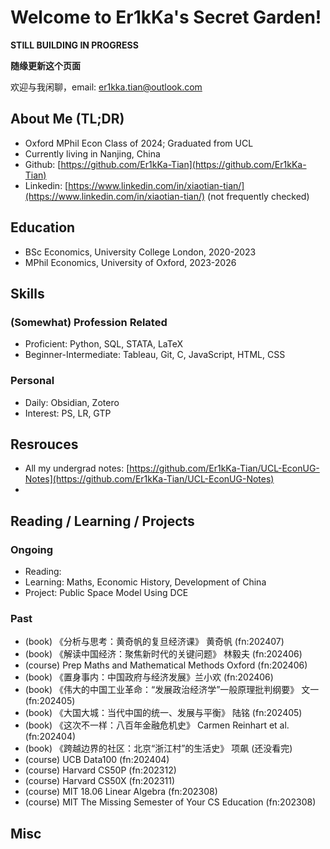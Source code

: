 # Welcome to Er1kKa's Secret Garden!

**STILL BUILDING IN PROGRESS**

**随缘更新这个页面**

欢迎与我闲聊，email: er1kka.tian@outlook.com

## About Me (TL;DR)

- Oxford MPhil Econ Class of 2024; Graduated from UCL
- Currently living in Nanjing, China
- Github: [https://github.com/Er1kKa-Tian](https://github.com/Er1kKa-Tian)
- Linkedin: [https://www.linkedin.com/in/xiaotian-tian/](https://www.linkedin.com/in/xiaotian-tian/) (not frequently checked)

## Education

- BSc Economics, University College London, 2020-2023
- MPhil Economics, University of Oxford, 2023-2026


## Skills

### (Somewhat) Profession Related

- Proficient: Python, SQL, STATA, LaTeX
- Beginner-Intermediate: Tableau, Git, C, JavaScript, HTML, CSS

### Personal

- Daily: Obsidian, Zotero
- Interest: PS, LR, GTP


## Resrouces

- All my undergrad notes: [https://github.com/Er1kKa-Tian/UCL-EconUG-Notes](https://github.com/Er1kKa-Tian/UCL-EconUG-Notes)
- 

## Reading / Learning / Projects

### Ongoing

- Reading: 
- Learning: Maths, Economic History, Development of China
- Project: Public Space Model Using DCE


### Past

- (book) 《分析与思考：黄奇帆的复旦经济课》 黄奇帆 (fn:202407)
- (book) 《解读中国经济：聚焦新时代的关键问题》 林毅夫 (fn:202406)
- (course) Prep Maths and Mathematical Methods Oxford (fn:202406)
- (book) 《置身事内：中国政府与经济发展》兰小欢 (fn:202406)
- (book) 《伟大的中国工业革命：“发展政治经济学”一般原理批判纲要》 文一 (fn:202405)
- (book) 《大国大城：当代中国的统一、发展与平衡》 陆铭 (fn:202405)
- (book) 《这次不一样：八百年金融危机史》 Carmen Reinhart et al. (fn:202404)
- (book) 《跨越边界的社区：北京“浙江村”的生活史》 项飙 (还没看完)
- (course) UCB Data100 (fn:202404)
- (course) Harvard CS50P (fn:202312)
- (course) Harvard CS50X (fn:202311)
- (course) MIT 18.06 Linear Algebra (fn:202308)
- (course) MIT The Missing Semester of Your CS Education (fn:202308)



## Misc